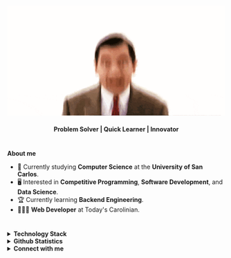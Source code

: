 <div align="center">
  <img src="./images/mrbean.gif" width="600px"/>
  <h4>Problem Solver | Quick Learner | Innovator</h4>
</div>

#

<b> About me </b>
- 🏫 Currently studying **Computer Science** at the **University of San Carlos**.
- 🖥️ Interested in **Competitive Programming**, **Software Development**, and **Data Science**. 
- 🏆 Currently learning **Backend Engineering**. 
- 👨🏻‍💻 **Web Developer** at Today's Carolinian.

#
<!--- from simpleicons.org --->

<details>
  <summary>
    <b>Technology Stack</b>
  </summary>
  <h5 align="center">Main Languages</h5>
  <div align="center">
    <a href="https://en.wikipedia.org/wiki/C_(programming_language)" target="_blank">
      <img src="https://img.shields.io/badge/C-%2300599C?style=for-the-badge&logo=c&logoColor=white" alt="C"/>
    </a>
    <a href="https://isocpp.org/" target="_blank">
      <img src="https://img.shields.io/badge/C%2B%2B-%2300599C?style=for-the-badge&logo=C%2B%2B&logoColor=white" alt="C++">
    </a>
    <a href="https://www.typescriptlang.org/" target="_blank">
      <img src="https://img.shields.io/badge/TYPESCRIPT-white?style=for-the-badge&logo=typescript&logoColor=white&color=%233178C6"/>
    </a>
    <a href="https://www.python.org/" target="_blank">
      <img src="https://img.shields.io/badge/python-%233776AB?style=for-the-badge&logo=python&logoColor=white&color=%233776AB" alt="Python"/>
    </a>
  </div>
  
  <h5 align="center">Frontend Development</h5>
  <div align="center">
    <a href="https://developer.mozilla.org/en-US/docs/Web/HTML" target="_blank">
      <img src="https://img.shields.io/badge/HTML5-%23E34F26?style=for-the-badge&logo=html5&logoColor=white" alt="HTML5"/>
    </a>
    <a href="https://developer.mozilla.org/en-US/docs/Web/CSS" target="_blank">
      <img src="https://img.shields.io/badge/CSS3-%231572B6?style=for-the-badge&logo=css3&logoColor=white" alt="CSS3"/>
    </a>
    <a href="https://tailwindcss.com/" target="_blank">
      <img src="https://img.shields.io/badge/TAILWINDCSS-%2306B6D4?style=for-the-badge&logo=tailwindcss&logoColor=white&color=%2306B6D4"/>
    </a>
    <a href="https://react.dev/" target="_blank">
      <img src="https://img.shields.io/badge/REACT%20JS-%2361DAFB?style=for-the-badge&logo=react&logoColor=black&color=%2361DAFB"/>
    </a>
    <a href="https://nextjs.org/" target="_blank">
      <img src="https://img.shields.io/badge/next-%23000000?style=for-the-badge&logo=next.js&logoColor=white&color=%23000000" />
    </a>
  </div>
  
  <h5 align="center">Backend Development</h5>
  <div align="center">
    <a href="https://nodejs.org/" target="_blank">
      <img src="https://img.shields.io/badge/NODE-%235FA04E?style=for-the-badge&logo=node.js&logoColor=white&color=%235FA04E"/>
    </a>
    <a href="https://expressjs.com/" target="_blank">
      <img src="https://img.shields.io/badge/express-%23000000?style=for-the-badge&logo=express&logoColor=white&color=%23000000"/>
    </a>
    <a href="https://nestjs.com/" target="_blank">
      <img src="https://img.shields.io/badge/nestjs-%23E0234E?style=for-the-badge&logo=nestjs&logoColor=white&color=%23E0234E"/>
    </a>
    <a href="https://spring.io/projects/spring-boot" target="_blank">
      <img src="https://img.shields.io/badge/Spring%20Boot-%236DB33F?style=for-the-badge&logo=spring-boot&logoColor=white&color=%236DB33F" />
    </a>
    <a href="https://dotnet.microsoft.com/" target="_blank">
      <img src="https://img.shields.io/badge/.net-%23512BD4?style=for-the-badge&logo=.net&logoColor=white&color=%23512BD4" />
    </a>
    <a href="https://www.mysql.com/" target="_blank">
      <img src="https://img.shields.io/badge/MYSQL-%234479A1?style=for-the-badge&logo=mysql&logoColor=white&color=%234479A1"/>
    </a>
    <a href="https://www.postgresql.org/" target="_blank">
      <img src="https://img.shields.io/badge/postgres-%23336791?style=for-the-badge&logo=postgresql&logoColor=white&color=%23336791" />
    </a>
    <a href="https://firebase.google.com/" target="_blank">
      <img src="https://img.shields.io/badge/FIREBASE-%23DD2C00?style=for-the-badge&logo=firebase&logoColor=white&color=%23DD2C00" />
    </a>
    <a href="https://supabase.com/" target="_blank">
      <img src="https://img.shields.io/badge/supabase-white?style=for-the-badge&logo=supabase&logoColor=white&color=%233FCF8E" />
    </a>
  </div>

  <!--
  <h5 align="center">Data Science & Machine Learning</h5>
  <div align="center">
    <a href="https://jupyter.org/" target="_blank">
      <img src="https://img.shields.io/badge/JUPYTER-%23F37626?style=for-the-badge&logo=jupyter&logoColor=white" alt="Jupyter"/>
    </a>
    <a href="https://numpy.org/" target="_blank">
      <img src="https://img.shields.io/badge/numpy-%23013243?style=for-the-badge&logo=numpy&logoColor=white&color=%23013243" />
    </a>
    <a href="https://pandas.pydata.org/" target="_blank">
      <img src="https://img.shields.io/badge/pandas-%23150458?style=for-the-badge&logo=pandas&logoColor=white&color=%23150458" />
    </a>
    <a href="https://matplotlib.org/" target="_blank">
      <img src="https://img.shields.io/badge/Matplotlib-%2300599C?style=for-the-badge&logo=Matplotlib&logoColor=white" alt="Matplotlib"/>
    </a>
    <a href="https://scikit-learn.org/" target="_blank">
      <img src='https://img.shields.io/badge/scikit--learn-%23F7931E?style=for-the-badge&logo=scikit-learn&logoColor=white&labelColor=%23F7931E' />
    </a>
    <a href="https://pytorch.org/" target="_blank">
      <img src="https://img.shields.io/badge/pytorch-%23EE4C2C?style=for-the-badge&logo=pytorch&logoColor=white" alt="PyTorch"/>
    </a>
    <a href="https://www.tensorflow.org/" target="_blank">
      <img src="https://img.shields.io/badge/TensorFlow-%23FF6F00?style=for-the-badge&logo=tensorflow&logoColor=white" alt="TensorFlow"/>
    </a>
    <a href="https://keras.io/" target="_blank">
      <img src="https://img.shields.io/badge/Keras-%23D00000?style=for-the-badge&logo=keras&logoColor=white" alt="Keras"/>
    </a>
  </div>
   -->
  
  <h5 align="center">Tools & etc.</h4>
  <div align="center">
    <a href="https://git-scm.com/" target="_blank">
      <img src="https://img.shields.io/badge/GIT-%23F05032?style=for-the-badge&logo=git&logoColor=white" alt="Git"/>
    </a>
    <a href="https://www.figma.com/" target="_blank">
      <img src="https://img.shields.io/badge/FIGMA-%23F24E1E?style=for-the-badge&logo=figma&logoColor=white" alt="Figma"/>
    </a>
  </div>

</details>

<details>
  
  <summary>
    <b>Github Statistics</b>
  </summary>
  <div align="center">
    <img src="https://github-readme-stats.vercel.app/api?username=elderfieldzeus&theme=dark&show_icons=true" height="150px"/>
    <img src="https://github-readme-stats.vercel.app/api/top-langs/?username=elderfieldzeus&theme=dark&layout=compact&hide=Jupyter%20Notebook,CSS" height="150px"/>
  </div>
  <div align="center">
    <img src="https://komarev.com/ghpvc/?username=elderfieldzeus&color=lightgrey"/>
  </div>

</details>

<details>
  
  <summary>
    <b>Connect with me</b>
  </summary>
  <div align='center'>
    <a href='mailto:zdelderfield.work@gmail.com'>
      <img src="https://img.shields.io/badge/Gmail-%23D14836?style=for-the-badge&logo=gmail&logoColor=white" alt="Gmail"/>
    </a>
    <a href='https://www.linkedin.com/in/elderfieldzeus/'>
      <img src="https://img.shields.io/badge/LinkedIn-%230A66C2?style=for-the-badge&logo=linkedin&logoColor=white" alt="LinkedIn"/>
    </a>
    <a href='https://leetcode.com/elderfieldzeus24/'>
      <img src="https://img.shields.io/badge/LeetCode-%23FFA116?style=for-the-badge&logo=leetcode&logoColor=white" alt="LeetCode"/>
    </a>
    <a href='https://hackerrank.com/profile/elderfieldzeus24'>
      <img src="https://img.shields.io/badge/HackerRank-%232EC866?style=for-the-badge&logo=hackerrank&logoColor=white" alt="HackerRank"/>
    </a>
    <a href='https://www.codewars.com/users/elderfieldzeus'>
      <img src="https://img.shields.io/badge/Codewars-%23AD2C27?style=for-the-badge&logo=codewars&logoColor=white" alt="Codewars"/>
    </a>
  </div>

</details>


